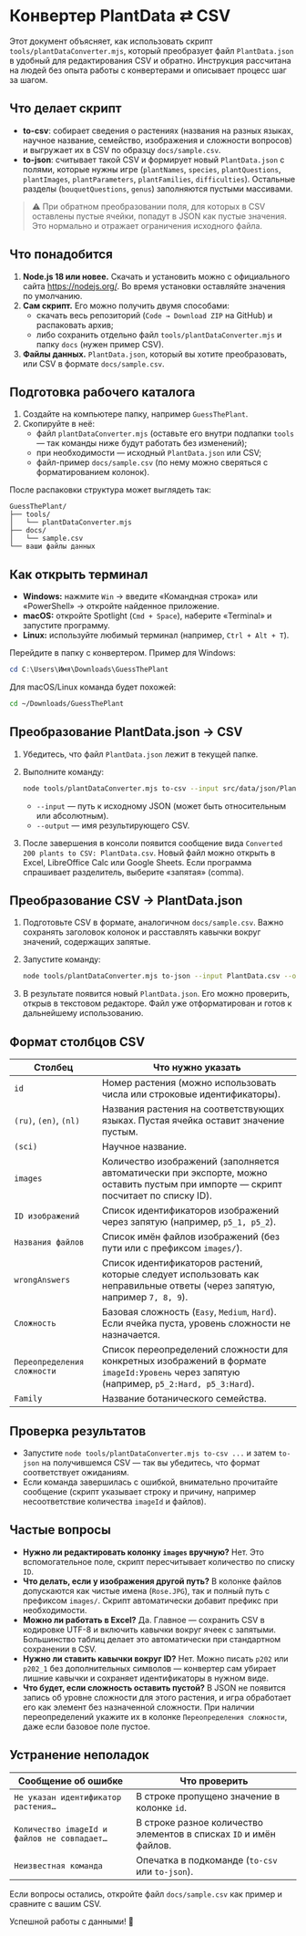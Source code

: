 # Конвертер PlantData ⇄ CSV

Этот документ объясняет, как использовать скрипт `tools/plantDataConverter.mjs`, который преобразует файл `PlantData.json` в удобный для редактирования CSV и обратно. Инструкция рассчитана на людей без опыта работы с конвертерами и описывает процесс шаг за шагом.

## Что делает скрипт

- **to-csv**: собирает сведения о растениях (названия на разных языках, научное название, семейство, изображения и сложности вопросов) и выгружает их в CSV по образцу `docs/sample.csv`.
- **to-json**: считывает такой CSV и формирует новый `PlantData.json` с полями, которые нужны игре (`plantNames`, `species`, `plantQuestions`, `plantImages`, `plantParameters`, `plantFamilies`, `difficulties`). Остальные разделы (`bouquetQuestions`, `genus`) заполняются пустыми массивами.

> ⚠️ При обратном преобразовании поля, для которых в CSV оставлены пустые ячейки, попадут в JSON как пустые значения. Это нормально и отражает ограничения исходного файла.

## Что понадобится

1. **Node.js 18 или новее.** Скачать и установить можно с официального сайта <https://nodejs.org/>. Во время установки оставляйте значения по умолчанию.
2. **Сам скрипт.** Его можно получить двумя способами:
   - скачать весь репозиторий (`Code → Download ZIP` на GitHub) и распаковать архив;
   - либо сохранить отдельно файл `tools/plantDataConverter.mjs` и папку `docs` (нужен пример CSV).
3. **Файлы данных.** `PlantData.json`, который вы хотите преобразовать, или CSV в формате `docs/sample.csv`.

## Подготовка рабочего каталога

1. Создайте на компьютере папку, например `GuessThePlant`.
2. Скопируйте в неё:
   - файл `plantDataConverter.mjs` (оставьте его внутри подпапки `tools` — так команды ниже будут работать без изменений);
   - при необходимости — исходный `PlantData.json` или CSV;
   - файл-пример `docs/sample.csv` (по нему можно сверяться с форматированием колонок).

После распаковки структура может выглядеть так:

```
GuessThePlant/
├── tools/
│   └── plantDataConverter.mjs
├── docs/
│   └── sample.csv
└── ваши файлы данных
```

## Как открыть терминал

- **Windows:** нажмите `Win` → введите «Командная строка» или «PowerShell» → откройте найденное приложение.
- **macOS:** откройте Spotlight (`Cmd + Space`), наберите «Terminal» и запустите программу.
- **Linux:** используйте любимый терминал (например, `Ctrl + Alt + T`).

Перейдите в папку с конвертером. Пример для Windows:

```powershell
cd C:\Users\Имя\Downloads\GuessThePlant
```

Для macOS/Linux команда будет похожей:

```bash
cd ~/Downloads/GuessThePlant
```

## Преобразование PlantData.json → CSV

1. Убедитесь, что файл `PlantData.json` лежит в текущей папке.
2. Выполните команду:

   ```bash
   node tools/plantDataConverter.mjs to-csv --input src/data/json/PlantData.json --output PlantData.csv
   ```

   - `--input` — путь к исходному JSON (может быть относительным или абсолютным).
   - `--output` — имя результирующего CSV.

3. После завершения в консоли появится сообщение вида `Converted 200 plants to CSV: PlantData.csv`. Новый файл можно открыть в Excel, LibreOffice Calc или Google Sheets. Если программа спрашивает разделитель, выберите «запятая» (comma).

## Преобразование CSV → PlantData.json

1. Подготовьте CSV в формате, аналогичном `docs/sample.csv`. Важно сохранять заголовок колонок и расставлять кавычки вокруг значений, содержащих запятые.
2. Запустите команду:

   ```bash
   node tools/plantDataConverter.mjs to-json --input PlantData.csv --output PlantData.json
   ```

3. В результате появится новый `PlantData.json`. Его можно проверить, открыв в текстовом редакторе. Файл уже отформатирован и готов к дальнейшему использованию.

## Формат столбцов CSV

| Столбец | Что нужно указать |
| --- | --- |
| `id` | Номер растения (можно использовать числа или строковые идентификаторы). |
| `(ru)`, `(en)`, `(nl)` | Названия растения на соответствующих языках. Пустая ячейка оставит значение пустым. |
| `(sci)` | Научное название. |
| `images` | Количество изображений (заполняется автоматически при экспорте, можно оставить пустым при импорте — скрипт посчитает по списку ID). |
| `ID изображений` | Список идентификаторов изображений через запятую (например, `p5_1, p5_2`). |
| `Названия файлов` | Список имён файлов изображений (без пути или с префиксом `images/`). |
| `wrongAnswers` | Список идентификаторов растений, которые следует использовать как неправильные ответы (через запятую, например `7, 8, 9`). |
| `Сложность` | Базовая сложность (`Easy`, `Medium`, `Hard`). Если ячейка пуста, уровень сложности не назначается. |
| `Переопределения сложности` | Список переопределений сложности для конкретных изображений в формате `imageId:Уровень` через запятую (например, `p5_2:Hard, p5_3:Hard`). |
| `Family` | Название ботанического семейства. |

## Проверка результатов

- Запустите `node tools/plantDataConverter.mjs to-csv ...` и затем `to-json` на получившемся CSV — так вы убедитесь, что формат соответствует ожиданиям.
- Если команда завершилась с ошибкой, внимательно прочитайте сообщение (скрипт указывает строку и причину, например несоответствие количества `imageId` и файлов).

## Частые вопросы

- **Нужно ли редактировать колонку `images` вручную?** Нет. Это вспомогательное поле, скрипт пересчитывает количество по списку `ID`.
- **Что делать, если у изображения другой путь?** В колонке файлов допускаются как чистые имена (`Rose.JPG`), так и полный путь с префиксом `images/`. Скрипт автоматически добавит префикс при необходимости.
- **Можно ли работать в Excel?** Да. Главное — сохранить CSV в кодировке UTF-8 и включить кавычки вокруг ячеек с запятыми. Большинство таблиц делает это автоматически при стандартном сохранении в CSV.
- **Нужно ли ставить кавычки вокруг ID?** Нет. Можно писать `p202` или `p202_1` без дополнительных символов — конвертер сам убирает лишние кавычки и сохраняет идентификаторы в нужном виде.
- **Что будет, если сложность оставить пустой?** В JSON не появится запись об уровне сложности для этого растения, и игра обработает его как элемент без назначенной сложности. При наличии переопределений укажите их в колонке `Переопределения сложности`, даже если базовое поле пустое.

## Устранение неполадок

| Сообщение об ошибке | Что проверить |
| --- | --- |
| `Не указан идентификатор растения…` | В строке пропущено значение в колонке `id`. |
| `Количество imageId и файлов не совпадает…` | В строке разное количество элементов в списках `ID` и имён файлов. |
| `Неизвестная команда` | Опечатка в подкоманде (`to-csv` или `to-json`). |

Если вопросы остались, откройте файл `docs/sample.csv` как пример и сравните с вашим CSV.

Успешной работы с данными! 🌱
